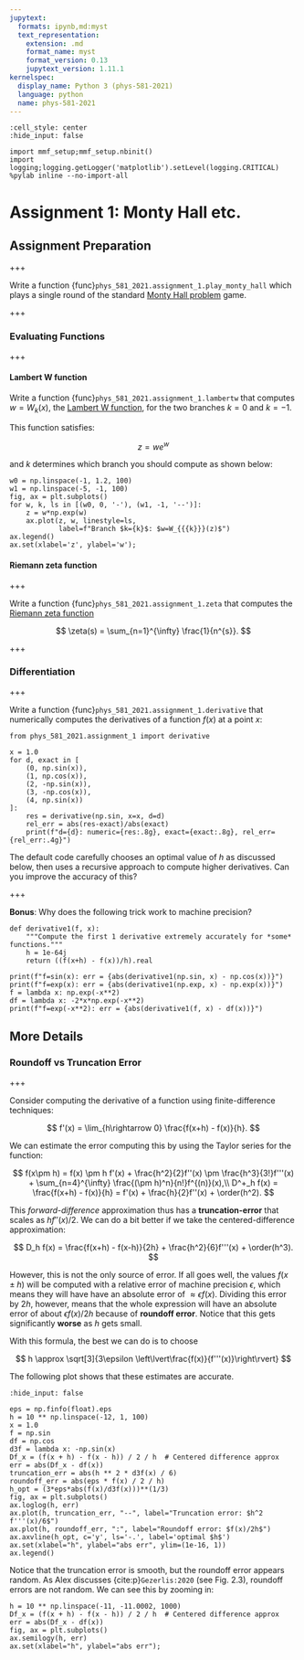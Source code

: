 ```yaml
---
jupytext:
  formats: ipynb,md:myst
  text_representation:
    extension: .md
    format_name: myst
    format_version: 0.13
    jupytext_version: 1.11.1
kernelspec:
  display_name: Python 3 (phys-581-2021)
  language: python
  name: phys-581-2021
---
```


```{code-cell} ipython3
:cell_style: center
:hide_input: false

import mmf_setup;mmf_setup.nbinit()
import logging;logging.getLogger('matplotlib').setLevel(logging.CRITICAL)
%pylab inline --no-import-all
```

# Assignment 1: Monty Hall etc.
## Assignment Preparation

+++

Write a function {func}`phys_581_2021.assignment_1.play_monty_hall` which plays a single round of the standard [Monty Hall problem](https://en.wikipedia.org/wiki/Monty_Hall_problem) game.

+++

### Evaluating Functions

+++

#### Lambert W function
Write a function {func}`phys_581_2021.assignment_1.lambertw` that computes  $w = W_k(x)$, the [Lambert W function](https://en.wikipedia.org/wiki/Lambert_W_function), for the two branches $k=0$ and $k=-1$.

This function satisfies:

$$
  z = we^w
$$

and $k$ determines which branch you should compute as shown below:

```{code-cell} ipython3
w0 = np.linspace(-1, 1.2, 100)
w1 = np.linspace(-5, -1, 100)
fig, ax = plt.subplots()
for w, k, ls in [(w0, 0, '-'), (w1, -1, '--')]:
    z = w*np.exp(w)
    ax.plot(z, w, linestyle=ls, 
            label=f"Branch $k={k}$: $w=W_{{{k}}}(z)$")
ax.legend()
ax.set(xlabel='z', ylabel='w');
```

#### Riemann zeta function

+++

Write a function {func}`phys_581_2021.assignment_1.zeta` that computes the [Riemann zeta function](https://en.wikipedia.org/wiki/Riemann_zeta_function) 

$$
  \zeta(s) = \sum_{n=1}^{\infty} \frac{1}{n^{s}}.
$$

+++

### Differentiation

+++

Write a function {func}`phys_581_2021.assignment_1.derivative` that numerically computes the derivatives of a function $f(x)$ at a point $x$:

```{code-cell} ipython3
from phys_581_2021.assignment_1 import derivative

x = 1.0
for d, exact in [
    (0, np.sin(x)),
    (1, np.cos(x)),
    (2, -np.sin(x)),
    (3, -np.cos(x)),
    (4, np.sin(x))
]:
    res = derivative(np.sin, x=x, d=d)
    rel_err = abs(res-exact)/abs(exact)
    print(f"d={d}: numeric={res:.8g}, exact={exact:.8g}, rel_err={rel_err:.4g}")
```

The default code carefully chooses an optimal value of $h$ as discussed below, then uses a recursive approach to compute higher derivatives.  Can you improve the accuracy of this?

+++

**Bonus**: Why does the following trick work to machine precision?

```{code-cell} ipython3
def derivative1(f, x):
    """Compute the first 1 derivative extremely accurately for *some* functions."""
    h = 1e-64j
    return ((f(x+h) - f(x))/h).real

print(f"f=sin(x): err = {abs(derivative1(np.sin, x) - np.cos(x))}")
print(f"f=exp(x): err = {abs(derivative1(np.exp, x) - np.exp(x))}")
f = lambda x: np.exp(-x**2)
df = lambda x: -2*x*np.exp(-x**2)
print(f"f=exp(-x**2): err = {abs(derivative1(f, x) - df(x))}")
```

## More Details 
### Roundoff vs Truncation Error

+++

Consider computing the derivative of a function using finite-difference techniques:

$$
  f'(x) = \lim_{h\rightarrow 0} \frac{f(x+h) - f(x)}{h}.
$$

We can estimate the error computing this by using the Taylor series for the function:

$$
  f(x\pm h) = f(x) \pm h f'(x) + \frac{h^2}{2}f''(x) \pm \frac{h^3}{3!}f'''(x) +  \sum_{n=4}^{\infty} \frac{(\pm h)^n}{n!}f^{(n)}(x),\\
  D^+_h f(x) = \frac{f(x+h) - f(x)}{h} = f'(x) + \frac{h}{2}f''(x) + \order(h^2).
$$

This *forward-difference* approximation thus has a **truncation-error** that scales as $hf''(x)/2$.  We can do a bit better if we take the centered-difference approximation:

$$
  D_h f(x) = \frac{f(x+h) - f(x-h)}{2h} + \frac{h^2}{6}f'''(x) + \order(h^3). 
$$

However, this is not the only source of error.  If all goes well, the values $f(x\pm h)$ will be computed with a relative error of machine precision $\epsilon$, which means they will have have an absolute error of $\approx \epsilon f(x)$.  Dividing this error by $2h$, however, means that the whole expression will have an absolute error of about $\epsilon f(x)/2h$ because of **roundoff error**.  Notice that this gets significantly **worse** as $h$ gets small.

With this formula, the best we can do is to choose

$$
  h \approx \sqrt[3]{3\epsilon \left\lvert\frac{f(x)}{f'''(x)}\right\rvert}
$$


The following plot shows that these estimates are accurate.

```{code-cell} ipython3
:hide_input: false

eps = np.finfo(float).eps
h = 10 ** np.linspace(-12, 1, 100)
x = 1.0
f = np.sin
df = np.cos
d3f = lambda x: -np.sin(x)
Df_x = (f(x + h) - f(x - h)) / 2 / h  # Centered difference approx
err = abs(Df_x - df(x))
truncation_err = abs(h ** 2 * d3f(x) / 6)
roundoff_err = abs(eps * f(x) / 2 / h)
h_opt = (3*eps*abs(f(x)/d3f(x)))**(1/3)
fig, ax = plt.subplots()
ax.loglog(h, err)
ax.plot(h, truncation_err, "--", label="Truncation error: $h^2 f'''(x)/6$")
ax.plot(h, roundoff_err, ":", label="Roundoff error: $f(x)/2h$")
ax.axvline(h_opt, c='y', ls='-.', label='optimal $h$')
ax.set(xlabel="h", ylabel="abs err", ylim=(1e-16, 1))
ax.legend()
```

Notice that the truncation error is smooth, but the roundoff error appears random.  As Alex discusses {cite:p}`Gezerlis:2020` (see Fig. 2.3), roundoff errors are not random.  We can see this by zooming in:

```{code-cell} ipython3
h = 10 ** np.linspace(-11, -11.0002, 1000)
Df_x = (f(x + h) - f(x - h)) / 2 / h  # Centered difference approx
err = abs(Df_x - df(x))
fig, ax = plt.subplots()
ax.semilogy(h, err)
ax.set(xlabel="h", ylabel="abs err");
```
